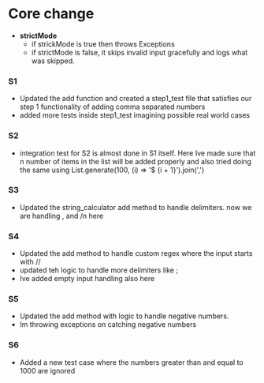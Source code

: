 # Core change

- **strictMode**
    - if strickMode is true then throws Exceptions
    - if strictMode is false, it skips invalid input gracefully and logs what was skipped.

### S1

- Updated the add function and created a step1_test file that satisfies our step 1 functionality of
  adding comma separated numbers
- added more tests inside step1_test imagining possible real world cases

### S2

- integration test for S2 is almost done in S1 itself. Here Ive made sure that n number of items in
  the list will be added properly and also tried doing the same using List.generate(100, (i) => '$
  {i + 1}').join(',')

### S3

- Updated the string_calculator add method to handle delimiters. now we are handling , and /n here

### S4
- Updated the add method to handle custom regex where the input starts with //
- updated teh logic to handle more delimiters like ;
- Ive added empty input handling also here

### S5
- Updated the add method with logic to handle negative numbers.
- Im throwing exceptions on catching negative numbers

### S6
- Added a new test case where the numbers greater than and equal to 1000 are ignored